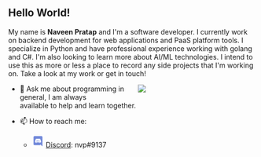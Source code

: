 ## Hello World!

My name is **Naveen Pratap** and I'm a software developer.
I currently work on backend development for web applications and PaaS platform tools. I specialize in Python and have professional experience working with golang and C#. I'm also looking to learn more about AI/ML technologies. I intend to use this as more or less a place to record any side projects that I'm working on. Take a look at my work or get in touch! 

<img align= "right" width= "240" src= "https://pa1.narvii.com/6580/8098c6e9207376889eeb0532d9f5a0723c4d73f5_hq.gif"/>

- 💬 Ask me about programming in general, I am always <br> available to help and learn together.

- 📫 How to reach me: 
   - <a><img height="25" src="https://raw.githubusercontent.com/github/explore/80688e429a7d4ef2fca1e82350fe8e3517d3494d/topics/discord/discord.png"> [Discord](https://discord.com/): nvp#9137 </a>


